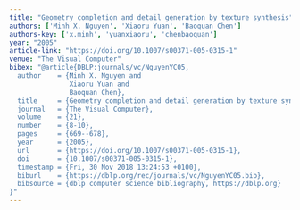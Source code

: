 ```yaml
---
title: "Geometry completion and detail generation by texture synthesis"
authors: ['Minh X. Nguyen', 'Xiaoru Yuan', 'Baoquan Chen']
authors-key: ['x.minh', 'yuanxiaoru', 'chenbaoquan']
year: "2005"
article-link: "https://doi.org/10.1007/s00371-005-0315-1"
venue: "The Visual Computer"
bibex: "@article{DBLP:journals/vc/NguyenYC05,
  author    = {Minh X. Nguyen and
               Xiaoru Yuan and
               Baoquan Chen},
  title     = {Geometry completion and detail generation by texture synthesis},
  journal   = {The Visual Computer},
  volume    = {21},
  number    = {8-10},
  pages     = {669--678},
  year      = {2005},
  url       = {https://doi.org/10.1007/s00371-005-0315-1},
  doi       = {10.1007/s00371-005-0315-1},
  timestamp = {Fri, 30 Nov 2018 13:24:53 +0100},
  biburl    = {https://dblp.org/rec/journals/vc/NguyenYC05.bib},
  bibsource = {dblp computer science bibliography, https://dblp.org}
}"
---
```

